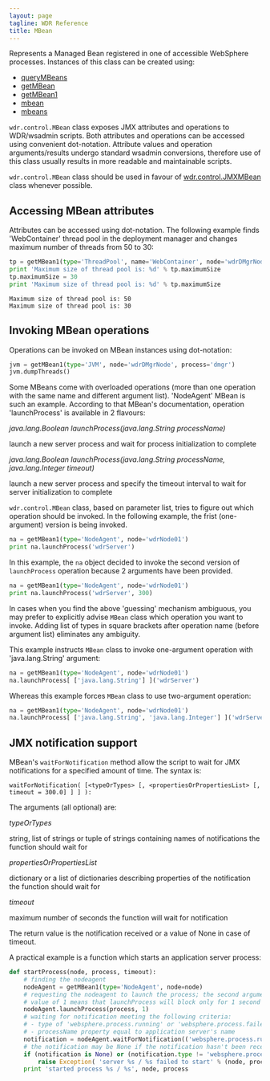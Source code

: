 ```yaml
---
layout: page
tagline: WDR Reference
title: MBean
---
```


Represents a Managed Bean registered in one of accessible WebSphere processes. Instances of this class can be created using:

* [queryMBeans](wdr.control.queryMBeans.html)
* [getMBean](wdr.control.getMBean.html)
* [getMBean1](wdr.control.getMBean1.html)
* [mbean](wdr.control.mbean.html)
* [mbeans](wdr.control.mbeans.html)

`wdr.control.MBean` class exposes JMX attributes and operations to WDR/wsadmin scripts. Both attributes and operations can be accessed using convenient dot-notation.
Attribute values and operation arguments/results undergo standard wsadmin conversions, therefore use of this class usually results in more readable and maintainable scripts.

`wdr.control.MBean` class should be used in favour of [wdr.control.JMXMBean](wdr.control.JMXMBean.class.html) class whenever possible.

## Accessing MBean attributes

Attributes can be accessed using dot-notation. The following example finds 'WebContainer' thread pool in the deployment manager and changes maximum number of threads from 50 to 30:

```python
tp = getMBean1(type='ThreadPool', name='WebContainer', node='wdrDMgrNode', process='dmgr')
print 'Maximum size of thread pool is: %d' % tp.maximumSize
tp.maximumSize = 30
print 'Maximum size of thread pool is: %d' % tp.maximumSize
```

    Maximum size of thread pool is: 50
    Maximum size of thread pool is: 30

## Invoking MBean operations

Operations can be invoked on MBean instances using dot-notation:

```python
jvm = getMBean1(type='JVM', node='wdrDMgrNode', process='dmgr')
jvm.dumpThreads()
```

Some MBeans come with overloaded operations (more than one operation with the same name and different argument list). 'NodeAgent' MBean is such an example. According to that MBean's documentation, operation 'launchProcess' is available in 2 flavours:

_java.lang.Boolean launchProcess(java.lang.String processName)_

launch a new server process and wait for process initialization to complete

_java.lang.Boolean launchProcess(java.lang.String processName, java.lang.Integer timeout)_

launch a new server process and specify the timeout interval to wait for server initialization to complete

`wdr.control.MBean` class, based on parameter list, tries to figure out which operation should be invoked. In the following example, the frist (one-argument) version is being invoked.

```python
na = getMBean1(type='NodeAgent', node='wdrNode01')
print na.launchProcess('wdrServer')
```

In this example, the `na` object decided to invoke the second version of `launchProcess` operation because 2 arguments have been provided.

```python
na = getMBean1(type='NodeAgent', node='wdrNode01')
print na.launchProcess('wdrServer', 300)
```

In cases when you find the above 'guessing' mechanism ambiguous, you may prefer to explicitly advise `MBean` class which operation you want to invoke. Adding list of types in square brackets after operation name (before argument list) eliminates any ambiguity.

This example instructs `MBean` class to invoke one-argument operation with 'java.lang.String' argument:

```python
na = getMBean1(type='NodeAgent', node='wdrNode01')
na.launchProcess[ ['java.lang.String'] ]('wdrServer')
```

Whereas this example forces `MBean` class to use two-argument operation:

```python
na = getMBean1(type='NodeAgent', node='wdrNode01')
na.launchProcess[ ['java.lang.String', 'java.lang.Integer'] ]('wdrServer', 300)
```

## JMX notification support

MBean's `waitForNotification` method allow the script to wait for JMX notifications for a specified amount of time. The syntax is:

    waitForNotification( [<typeOrTypes> [, <propertiesOrPropertiesList> [, timeout = 300.0] ] ] ):

The arguments (all optional) are:

_typeOrTypes_

string, list of strings or tuple of strings containing names of notifications the function should wait for

_propertiesOrPropertiesList_

dictionary or a list of dictionaries describing properties of the notification the function should wait for

_timeout_

maximum number of seconds the function will wait for notification

The return value is the notification received or a value of None in case of timeout.

A practical example is a function which starts an application server process:

```python
def startProcess(node, process, timeout):
    # finding the nodeagent
    nodeAgent = getMBean1(type='NodeAgent', node=node)
    # requesting the nodeagent to launch the process; the second argument is timeout
    # value of 1 means that launchProcess will block only for 1 second
    nodeAgent.launchProcess(process, 1)
    # waiting for notification meeting the following criteria:
    # - type of 'websphere.process.running' or 'websphere.process.failed'
    # - processName property equal to application server's name
    notification = nodeAgent.waitForNotification(('websphere.process.running', 'websphere.process.failed'), {'processName': process}, timeout)
    # the notification may be None if the notification hasn't been received within timeout
    if (notification is None) or (notification.type != 'websphere.process.running'):
        raise Exception( 'server %s / %s failed to start' % (node, process) )
    print 'started process %s / %s', node, process
```
